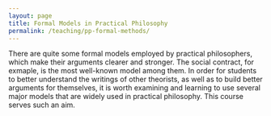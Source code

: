 ```yaml
---
layout: page
title: Formal Models in Practical Philosophy 
permalink: /teaching/pp-formal-methods/
---
```


There are quite some formal models employed by practical philosophers, which make their arguments clearer and stronger. The social contract, for exmaple, is the most well-known model among them. In order for students to better understand the writings of other theorists, as well as to build better arguments for themselves, it is worth examining and learning to use several major models that are widely used in practical philosophy. This course serves such an aim.
